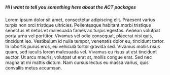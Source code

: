 ##### Hi I want to tell you something here about the ACT packages
Lorem ipsum dolor sit amet, consectetur adipiscing elit. Praesent varius turpis non orci tristique ultricies. Pellentesque habitant morbi tristique senectus et netus et malesuada fames ac turpis egestas. Aenean volutpat porta urna vel porttitor. Vivamus vel odio consequat, placerat nisi quis, tincidunt leo. Vestibulum id nulla tempor, venenatis dolor eu, tincidunt tortor. In lobortis purus eros, eu vehicula tortor gravida sed. Vivamus mollis risus quam, sed iaculis lorem malesuada vel. Vivamus eu risus ut est tincidunt auctor. Ut arcu mauris, volutpat ut erat at, mollis congue erat. Sed nec magna at mi mattis dictum. Nam cursus lectus eu massa varius, quis convallis metus accumsan.
